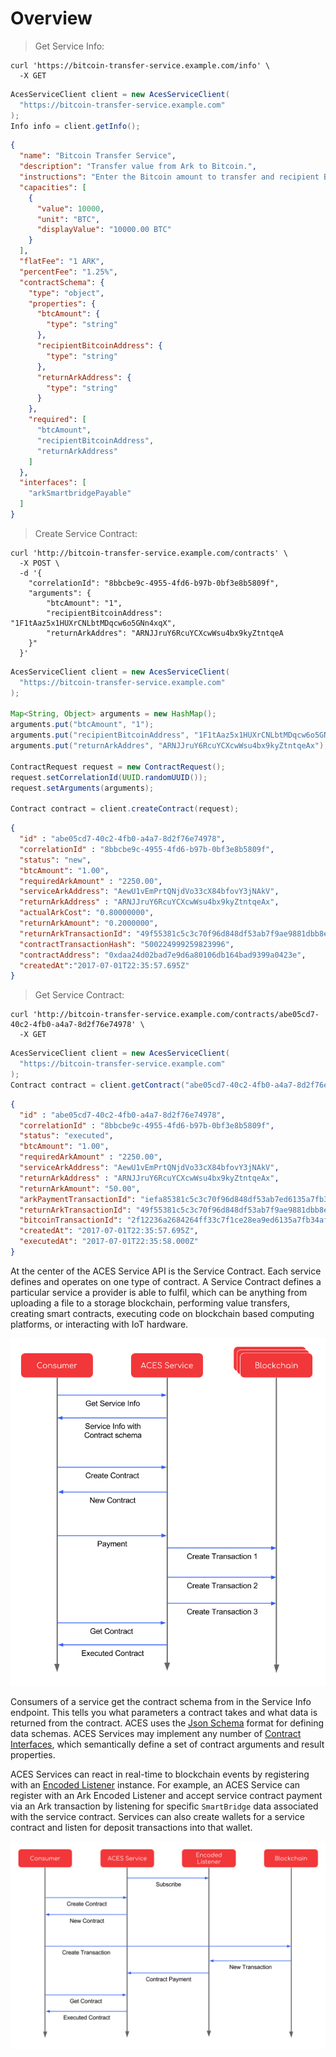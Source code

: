 
# Overview

> Get Service Info:

```shell
curl 'https://bitcoin-transfer-service.example.com/info' \
  -X GET
```

```java
AcesServiceClient client = new AcesServiceClient(
  "https://bitcoin-transfer-service.example.com"
);
Info info = client.getInfo();
```

```json
{
  "name": "Bitcoin Transfer Service",
  "description": "Transfer value from Ark to Bitcoin.",
  "instructions": "Enter the Bitcoin amount to transfer and recipient Bitcoin address.",
  "capacities": [
    {
      "value": 10000,
      "unit": "BTC",
      "displayValue": "10000.00 BTC"
    }
  ],
  "flatFee": "1 ARK",
  "percentFee": "1.25%",
  "contractSchema": {
    "type": "object",
    "properties": {
      "btcAmount": {
        "type": "string"
      },
      "recipientBitcoinAddress": {
        "type": "string"
      },
      "returnArkAddress": {
        "type": "string"
      }
    },
    "required": [
      "btcAmount",
      "recipientBitcoinAddress",
      "returnArkAddress"
    ]
  },
  "interfaces": [
    "arkSmartbridgePayable"
  ]
}
```


> Create Service Contract:

```shell
curl 'http://bitcoin-transfer-service.example.com/contracts' \
  -X POST \
  -d '{
    "correlationId": "8bbcbe9c-4955-4fd6-b97b-0bf3e8b5809f",
    "arguments": {
        "btcAmount": "1",
        "recipientBitcoinAddress": "1F1tAaz5x1HUXrCNLbtMDqcw6o5GNn4xqX",
        "returnArkAddres": "ARNJJruY6RcuYCXcwWsu4bx9kyZtntqeA
    }"
  }'
```

```java
AcesServiceClient client = new AcesServiceClient(
  "https://bitcoin-transfer-service.example.com"
);

Map<String, Object> arguments = new HashMap();
arguments.put("btcAmount", "1");
arguments.put("recipientBitcoinAddress", "1F1tAaz5x1HUXrCNLbtMDqcw6o5GNn4xqX");
arguments.put("returnArkAddres", "ARNJJruY6RcuYCXcwWsu4bx9kyZtntqeAx");

ContractRequest request = new ContractRequest();
request.setCorrelationId(UUID.randomUUID());
request.setArguments(arguments);

Contract contract = client.createContract(request);
```

```json
{
  "id" : "abe05cd7-40c2-4fb0-a4a7-8d2f76e74978",
  "correlationId" : "8bbcbe9c-4955-4fd6-b97b-0bf3e8b5809f",
  "status": "new",
  "btcAmount": "1.00",
  "requiredArkAmount" : "2250.00",
  "serviceArkAddress": "AewU1vEmPrtQNjdVo33cX84bfovY3jNAkV", 
  "returnArkAddress" : "ARNJJruY6RcuYCXcwWsu4bx9kyZtntqeAx",
  "actualArkCost": "0.80000000",
  "returnArkAmount": "0.2000000",
  "returnArkTransactionId": "49f55381c5c3c70f96d848df53ab7f9ae9881dbb8eb43e8f91f642018bf1258f",
  "contractTransactionHash": "500224999259823996",
  "contractAddress": "0xdaa24d02bad7e9d6a80106db164bad9399a0423e",
  "createdAt":"2017-07-01T22:35:57.695Z"
}
```

> Get Service Contract:

```shell
curl 'http://bitcoin-transfer-service.example.com/contracts/abe05cd7-40c2-4fb0-a4a7-8d2f76e74978' \
  -X GET
```

```java
AcesServiceClient client = new AcesServiceClient(
  "https://bitcoin-transfer-service.example.com"
);
Contract contract = client.getContract("abe05cd7-40c2-4fb0-a4a7-8d2f76e74978");
```

```json
{
  "id" : "abe05cd7-40c2-4fb0-a4a7-8d2f76e74978",
  "correlationId" : "8bbcbe9c-4955-4fd6-b97b-0bf3e8b5809f",
  "status": "executed",
  "btcAmount": "1.00",
  "requiredArkAmount" : "2250.00",
  "serviceArkAddress": "AewU1vEmPrtQNjdVo33cX84bfovY3jNAkV", 
  "returnArkAddress" : "ARNJJruY6RcuYCXcwWsu4bx9kyZtntqeAx",
  "returnArkAmount": "50.00",
  "arkPaymentTransactionId": "iefa85381c5c3c70f96d848df53ab7ed6135a7fb34b43e8f91f6j42018bf1258",
  "returnArkTransactionId": "49f55381c5c3c70f96d848df53ab7f9ae9881dbb8eb43e8f91f642018bf1258f",
  "bitcoinTransactionId": "2f12236a2684264ff33c7f1ce28ea9ed6135a7fb34af4185d504b6022fba8f77",
  "createdAt": "2017-07-01T22:35:57.695Z",
  "executedAt": "2017-07-01T22:35:58.000Z"
}
```


At the center of the ACES Service API is the Service Contract. Each service defines
and operates on one type of contract. A Service Contract defines a particular service
a provider is able to fulfil, which can be anything from uploading a file to a storage
blockchain, performing value transfers, creating smart contracts, executing code on
blockchain based computing platforms, or interacting with IoT hardware.

<img src="images/figures/service-seq-diagram.png" alt="Service Contract Sequence Diagram" />

Consumers of a service get the contract schema from in the Service Info 
endpoint. This tells you what parameters a contract takes and what data is returned from the contract.
ACES uses the [Json Schema](http://json-schema.org/) format for defining data schemas.
ACES Services may implement any number of [Contract Interfaces]("#contract-interfaces"), 
which semantically define a set of contract arguments and result properties.

ACES Services can react in real-time to blockchain events by registering with an 
[Encoded Listener](https://github.com/ark-aces/aces-encoded-listener-api) instance.
For example, an ACES Service can register with an Ark Encoded Listener and
accept service contract payment via an Ark transaction by listening for specific
`SmartBridge` data associated with the service contract. Services can also create
wallets for a service contract and listen for deposit transactions into that wallet.

<img src="images/figures/service-enc-listener-seq-diagram.png" 
    alt="Service Encoded Listener Sequence Diagram" />
